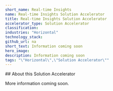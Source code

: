```yaml
---
short_name: Real-time Insights
name: Real-time Insights Solution Accelerator
title: Real-time Insights Solution Accelerator
accelerator_type: Solution Accelerator
classification: 
industries: "Horizontal"
technology_stack: 
github_url: na
short_text: Information coming soon
hero_image: 
description: Information coming soon
tags: "\"Horizontal\",\"Solution Accelerator\""
---
```

​​## About this Solution Accelerator

More information coming soon.
